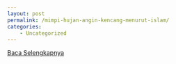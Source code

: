 ```yaml
---
layout: post
permalink: /mimpi-hujan-angin-kencang-menurut-islam/
categories:
    - Uncategorized
---
```


[Baca Selengkapnya](/05)